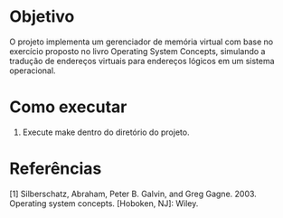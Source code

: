 # Objetivo
O projeto implementa um gerenciador de memória virtual com base no exercício proposto no livro Operating System Concepts, simulando a tradução de endereços virtuais para endereços lógicos em um sistema operacional.

# Como executar
1. Execute make dentro do diretório do projeto.

# Referências
[1] Silberschatz, Abraham, Peter B. Galvin, and Greg Gagne. 2003. Operating system concepts. [Hoboken, NJ]: Wiley.
